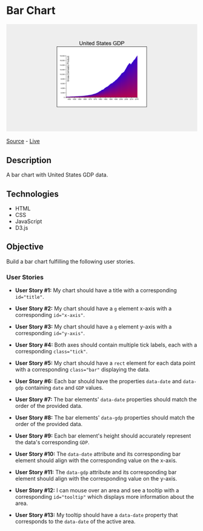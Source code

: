 # Bar Chart

![Bar Chart](screenshot.png)

[Source]() - [Live]()

## Description

A bar chart with United States GDP data.

## Technologies

- HTML
- CSS
- JavaScript
- D3.js

## Objective

Build a bar chart fulfilling the following user stories.

### User Stories

- **User Story #1:** My chart should have a title with a corresponding `id="title"`.

- **User Story #2:** My chart should have a `g` element x-axis with a corresponding `id="x-axis"`.

- **User Story #3:** My chart should have a `g` element y-axis with a corresponding `id="y-axis"`.

- **User Story #4:** Both axes should contain multiple tick labels, each with a corresponding `class="tick"`.

- **User Story #5:** My chart should have a `rect` element for each data point with a corresponding `class="bar"` displaying the data.

- **User Story #6:** Each bar should have the properties `data-date` and `data-gdp` containing `date` and `GDP` values.

- **User Story #7:** The bar elements' `data-date` properties should match the order of the provided data.

- **User Story #8:** The bar elements' `data-gdp` properties should match the order of the provided data.

- **User Story #9:** Each bar element's height should accurately represent the data's corresponding `GDP`.

- **User Story #10:** The `data-date` attribute and its corresponding bar element should align with the corresponding value on the x-axis.

- **User Story #11:** The `data-gdp` attribute and its corresponding bar element should align with the corresponding value on the y-axis.

- **User Story #12:** I can mouse over an area and see a tooltip with a corresponding `id="tooltip"` which displays more information about the area.

- **User Story #13:** My tooltip should have a `data-date` property that corresponds to the `data-date` of the active area.
